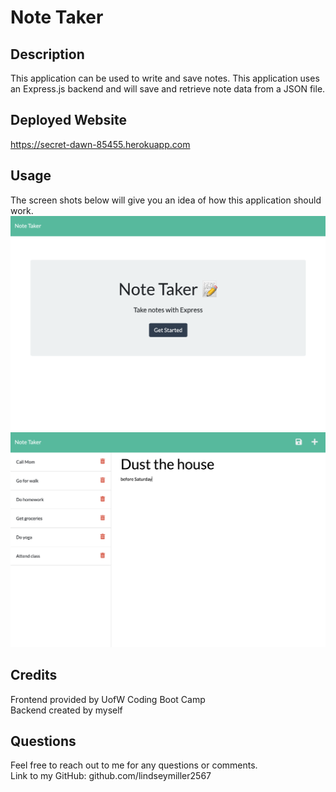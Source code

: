# Note Taker

## Description
This application can be used to write and save notes. This application uses an Express.js backend and will save and retrieve note data from a JSON file. 
  
## Deployed Website
https://secret-dawn-85455.herokuapp.com 

## Usage
The screen shots below will give you an idea of how this application should work. <br />
![Screenshot](./images_for_README/homepage.png) <br />
![Screenshot](./images_for_README/note_page.png)

## Credits
Frontend provided by UofW Coding Boot Camp <br />
Backend created by myself

## Questions
Feel free to reach out to me for any questions or comments. <br/>
Link to my GitHub: github.com/lindseymiller2567